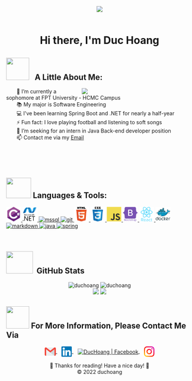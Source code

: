 <div align="center"><img src="https://media.giphy.com/media/WtTnAfZn6aVJfBzlN3/giphy.gif"></div> <br/>
<h1 align="center">Hi there, I'm Duc Hoang</h2>

## <img src="https://media.giphy.com/media/zhYSVCirREeIZtONCI/giphy.gif" width="62" height="60"> &nbsp;&nbsp;A Little About Me:
<img align="right" src="https://media.giphy.com/media/xUA7bdpLxQhsSQdyog/giphy.gif" width="300">

&emsp;&emsp;🎒 I’m currently a sophomore at FPT University - HCMC Campus<br/>
&emsp;&emsp;:books: My major is Software Engineering <br/>
&emsp;&emsp;💻 I've been learning Spring Boot and .NET for nearly a half-year <br/>
&emsp;&emsp;⚡ Fun fact: I love playing football and listening to soft songs <br/>
&emsp;&emsp;💼 I’m seeking for an intern in Java Back-end developer position <br/>
&emsp;&emsp;📫 Contact me via my [Email](duchoang4195@gmail.com) <br/>

</br><br/><br/>

## <img src="https://media.giphy.com/media/aUR6unOaMpjflMx3SZ/giphy.gif" width="67" height="55">  Languages & Tools:

<p align="left"> 
<a href="https://www.w3schools.com/cs/" target="_blank"> <img src="https://raw.githubusercontent.com/devicons/devicon/master/icons/csharp/csharp-original.svg" alt="csharp" width="40" height="40"/> </a>  
<a href="https://dotnet.microsoft.com/" target="_blank"> <img src="https://raw.githubusercontent.com/devicons/devicon/master/icons/dot-net/dot-net-original-wordmark.svg" alt="dotnet" width="40" height="40"/> </a>
<a href="https://www.microsoft.com/en-us/sql-server" target="_blank"> <img src="https://www.svgrepo.com/show/303229/microsoft-sql-server-logo.svg" alt="mssql" width="40" height="40"/> </a>  
<a href="https://git-scm.com/" target="_blank"> <img src="https://www.vectorlogo.zone/logos/git-scm/git-scm-icon.svg" alt="git" width="40" height="40"/> </a> 
<a href="https://www.w3.org/html/" target="_blank"> <img src="https://raw.githubusercontent.com/devicons/devicon/master/icons/html5/html5-original-wordmark.svg" alt="html5" width="40" height="40"/> </a> 
<a href="https://www.w3schools.com/css/" target="_blank"> <img src="https://raw.githubusercontent.com/devicons/devicon/master/icons/css3/css3-original-wordmark.svg" alt="css3" width="40" height="40"/> </a> 
<a href="https://developer.mozilla.org/en-US/docs/Web/JavaScript" target="_blank"> <img src="https://raw.githubusercontent.com/devicons/devicon/master/icons/javascript/javascript-original.svg" alt="javascript" width="40" height="40"/> </a>
<a href="https://getbootstrap.com" target="_blank"> <img src="https://raw.githubusercontent.com/devicons/devicon/master/icons/bootstrap/bootstrap-plain-wordmark.svg" alt="bootstrap" width="40" height="40"/> </a>
<a href="https://reactjs.org/" target="_blank"> <img src="https://raw.githubusercontent.com/devicons/devicon/master/icons/react/react-original-wordmark.svg" alt="react" width="40" height="40"/> </a>
<a href="https://www.docker.com/" target="_blank"> <img src="https://raw.githubusercontent.com/devicons/devicon/master/icons/docker/docker-original-wordmark.svg" alt="docker" width="40" height="40"/> </a> 
<a href="https://www.markdownguide.org" target="_blank"> <img src="https://upload.wikimedia.org/wikipedia/commons/4/48/Markdown-mark.svg" alt="markdown" width="40" height="40"/> </a> 
<a href="https://www.java.com/en/" target="_blank"> <img src="https://www.vectorlogo.zone/logos/java/java-vertical.svg" alt="java" width="40" height="50"/> </a> 
 <a href="https://spring.io/projects/spring-boot" target="_blank"> <img src="https://www.vectorlogo.zone/logos/springio/springio-ar21.svg" alt="spring" width="80" height="40"/> </a> 
</p>
</br>

## <img src="https://media.giphy.com/media/RcsonxhFOqAdOiHeWB/giphy.gif" width="72" height="60">&nbsp;&nbsp;GitHub Stats
<div align="center">
<img height="180em" src="https://github-readme-stats.vercel.app/api/top-langs?username=n-d-h&show_icons=true&locale=en&layout=compact&&bg_color=30,e96443,904e95&title_color=fff&text_color=fff" alt="duchoang" />
<img height="180em" src="https://github-readme-stats.vercel.app/api?username=n-d-h&show_icons=true&locale=en&&bg_color=30,e96443,904e95&title_color=fff&text_color=fff" alt="duchoang" />
</div>
<div align="center">
  <img src="http://github-readme-streak-stats.herokuapp.com?user=n-d-h&theme=algolia&background=0d1117&hide_border=true" />
  <img src="https://activity-graph.herokuapp.com/graph?username=n-d-h&theme=react-dark"/>
</div>

## <img src='https://raw.githubusercontent.com/ShahriarShafin/ShahriarShafin/main/Assets/handshake.gif' width="62px" height="60px"> For More Information, Please Contact Me Via
<p align="center">
  <a href="mailto:duchoang4195@gmail.com" >
    <img align="center" alt="DucHoang | Gmail" width="30px" src="https://github.com/SatYu26/SatYu26/blob/master/Assets/Gmail.svg" />
  </a> &nbsp;&nbsp;
  
  <a href="https://www.linkedin.com/in/n-d-h/" target="_blank">
    <img align="center" alt="DucHoang | Linkedin" width="28px" src="https://github.com/SatYu26/SatYu26/blob/master/Assets/Linkedin.svg" />
  </a> &nbsp;&nbsp;
  
  <a href="https://www.facebook.com/dwck.hg/" target="_blank">
      <img align="center" alt="DucHoang | Facebook" width="28px" src="https://upload.wikimedia.org/wikipedia/en/thumb/0/04/Facebook_f_logo_%282021%29.svg/100px-Facebook_f_logo_%282021%29.svg.png" />
  </a> &nbsp;&nbsp;
  
  <a href="https://www.instagram.com/dwck_hg/" target="_blank">
    <img align="center" alt="DucHoang | Instagram" width="28px" src="https://github.com/SatYu26/SatYu26/blob/master/Assets/Instagram.svg" />
  </a> 
  
  


<div align="center">
  🤜 Thanks for reading! Have a nice day! 🤛 <br/>
  &copy; 2022 duchoang
</div>

